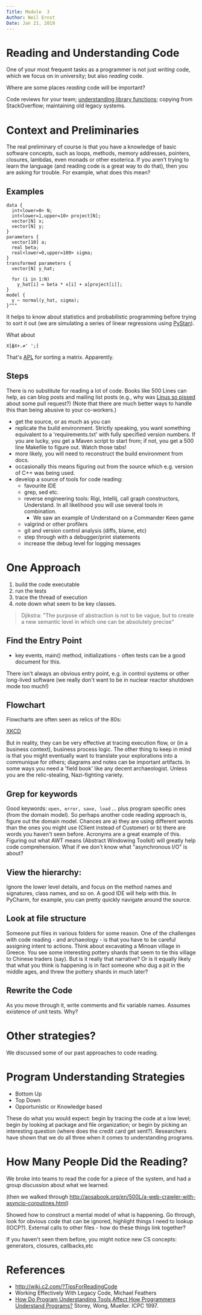 ```yaml
---
Title: Module  3
Author: Neil Ernst
Date: Jan 21, 2019
---
```


# Reading and Understanding Code
One of your most frequent tasks as a programmer is not just *writing* code, which we focus on in university; but also *reading* code. 

Where are some places *reading* code will be important?

Code reviews for your team; [understanding library functions](https://hackernoon.com/im-harvesting-credit-card-numbers-and-passwords-from-your-site-here-s-how-9a8cb347c5b5); copying from StackOverflow; maintaining old legacy systems.


# Context and Preliminaries
The real preliminary of course is that you have a knowledge of basic software concepts, such as loops, methods, memory addresses, pointers, closures, lambdas, even monads or other esoterica. If you aren't trying to learn the language (and reading code is a great way to do that), then you are asking for trouble. For example, what does this mean?

## Examples
```
data {
  int<lower=0> N; 
  int<lower=1,upper=10> project[N];
  vector[N] x;
  vector[N] y;
} 
parameters {
  vector[10] a;
  real beta;
  real<lower=0,upper=100> sigma;
} 
transformed parameters {
  vector[N] y_hat;

  for (i in 1:N)
    y_hat[i] = beta * x[i] + a[project[i]];
}
model {
  y ~ normal(y_hat, sigma);
}"""
```

It helps to know about statistics and probabilistic programming before trying to sort it out (we are simulating a series of linear regressions using [PyStan](https://pystan.readthedocs.io/en/latest/)). 

What about 
```
X[⍋X+.≠' ';]
```

That's <a href="https://en.wikipedia.org/wiki/APL_(programming_language)">APL</a> for sorting a matrix. Apparently.

## Steps
There is no substitute for reading a lot of code. Books like 500 Lines can help, as can blog posts and mailing list posts (e.g., why was [Linus so pissed](http://lkml.iu.edu/hypermail/linux/kernel/1510.3/02866.html) about some pull request?) (Note that there are much better ways to handle this than being abusive to your co-workers.)

- get the source, or as much as you can
- replicate the build environment. Strictly speaking, you want something equivalent to a 'requirements.txt' with fully specified version numbers. If you are lucky, you get a Maven script to start from; if not, you get a 500 line Makefile to figure out. Watch those tabs!
- more likely, you will need to reconstruct the build environment from docs. 
- occasionally this means figuring out from the source which e.g. version of C++ was being used.
- develop a source of tools for code reading:
	+ favourite IDE
	+ grep, sed etc.
	+ reverse engineering tools: Rigi, Intellij, call graph constructors, Understand. In all likelihood you will use several tools in combination.
		* We saw an example of Understand on a Commander Keen game
	+ valgrind or other profilers
	+ git and version control analysis (diffs, blame, etc)
	+ step through with a debugger/print statements
	+ increase the debug level for logging messages

# One Approach
1. build the code executable 
2. run the tests
3. trace the thread of execution
4. note down what seem to be key classes.

> Djikstra: "The purpose of abstraction is not to be vague, but to create a new semantic level in which one can be absolutely precise"

## Find the Entry Point
- key events, main() method, initializations - often tests can be a good document for this.

There isn't always an obvious entry point, e.g. in control systems or other long-lived software (we really don't want to be in nuclear reactor shutdown mode too much!)

## Flowchart
Flowcharts are often seen as relics of the 80s:

[XKCD](https://xkcd.com/518/)

But in reality, they can be very effective at tracing execution flow, or (in a business context), business process logic. The other thing to keep in mind is that you might eventually want to translate your explorations into a communique for others; diagrams and notes can be important artifacts. In some ways you need a 'field book' like any decent archaeologist. Unless you are the relic-stealing, Nazi-fighting variety.

## Grep for keywords
Good keywords: `open, error, save, load` ... plus program specific ones (from the domain model). So perhaps another code reading approach is, figure out the domain model. Chances are a) they are using different words than the ones you might use (Client instead of Customer) or b) there are words you haven't seen before. Acronyms are a great example of this. Figuring out what AWT means (Abstract Windowing Toolkit) will greatly help code comprehension. What if we don't know what "asynchronous I/O" is about?

## View the hierarchy:
Ignore the lower level details, and focus on the method names and signatures, class names, and so on. A good IDE will help with this. In PyCharm, for example, you can pretty quickly navigate around the source. 

## Look at file structure
Someone put files in various folders for some reason. One of the challenges with code reading - and archaeology - is that you have to be careful assigning intent to actions. Think about excavating a Minoan village in Greece. You see some interesting pottery shards that seem to tie this village to Chinese traders (say). But is it really that narrative? Or is it equally likely that what you think is happening is in fact someone who dug a pit in the middle ages, and threw the pottery shards in much later?

## Rewrite the Code
As you move through it, write comments and fix variable names. Assumes existence of unit tests. Why?

# Other strategies?
We discussed some of our past approaches to code reading.

# Program Understanding Strategies
* Bottom Up
* Top Down
* Opportunistic or Knowledge based

These do what you would expect: begin by tracing the code at a low level; begin by looking at package and file organization; or begin by picking an interesting question (where does the credit card get sent?). Researchers have shown that we do all three when it comes to understanding programs.

# How Many People Did the Reading?
We broke into teams to read the code for a piece of the system, and had a group discussion about what we learned.

(then we walked through http://aosabook.org/en/500L/a-web-crawler-with-asyncio-coroutines.html)

Showed how to construct a mental model of what is happening. Go through, look for obvious code that can be ignored, highlight things I need to lookup (IOCP?). External calls to other files - how do these things link together?

If you haven't seen them before, you might notice new CS concepts: generators, closures, callbacks,etc

# References
* http://wiki.c2.com/?TipsForReadingCode
* Working Effectively With Legacy Code, Michael Feathers
* [How Do Program Understanding Tools Affect How Programmers Understand Programs?](http://citeseerx.ist.psu.edu/viewdoc/download?doi=10.1.1.400.223&rep=rep1&type=pdf) Storey, Wong, Mueller. ICPC 1997.
